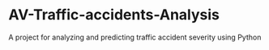 # AV-Traffic-accidents-Analysis
A project for analyzing and predicting traffic accident severity using Python
